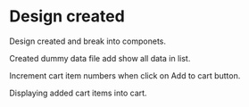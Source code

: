 # Design created

Design created and break into componets.

Created dummy data file add show all data in list.

Increment cart item numbers when click on Add to cart button.

Displaying added cart items into cart.
